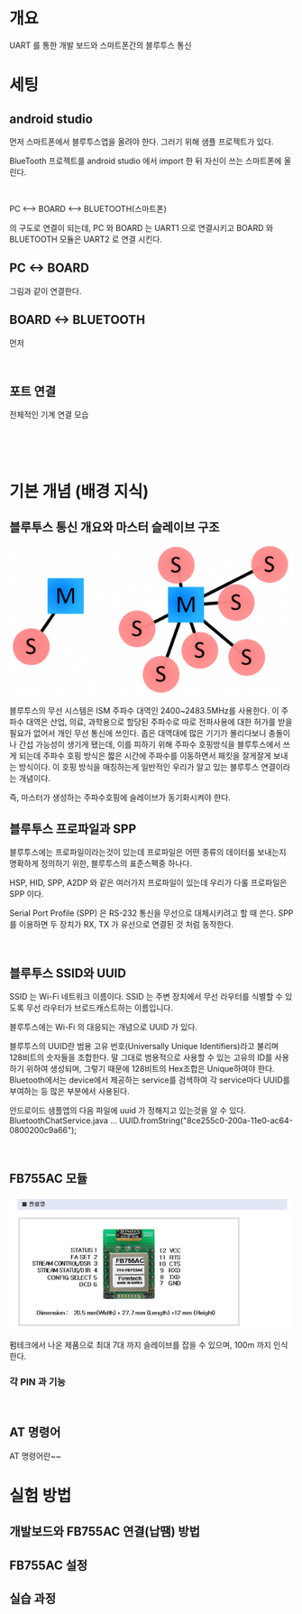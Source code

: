 # 개요
UART 를 통한 개발 보드와 스마트폰간의 블루투스 통신 
  
# 세팅


## android studio

먼저 스마트폰에서 블루투스앱을 올려야 한다. 그러기 위해 샘플 프로젝트가 있다.

BlueTooth 프로젝트를 android studio 에서 import 한 뒤 자신이 쓰는 스마트폰에 올린다.

<br>


PC <--> BOARD <--> BLUETOOTH(스마트폰)

의 구도로 연결이 되는데, PC 와 BOARD 는 UART1 으로 연결시키고 BOARD 와 BLUETOOTH 모듈은 UART2 로 연결 시킨다.


## PC <-> BOARD

그림과 같이 연결한다.

## BOARD <-> BLUETOOTH 

먼저 




<br>


## 포트 연결

전체적인 기계 연결 모습

<br>
<br>
<br>

# 기본 개념 (배경 지식)

## 블루투스 통신 개요와 마스터 슬레이브 구조

![](../images/pre_exp/masterslave.png)

블루투스의 무선 시스템은 ISM 주파수 대역인 2400~2483.5MHz를 사용한다. 이 주파수 대역은 산업, 의료, 과학용으로 할당된 주파수로 따로 전파사용에 대한 허가를 받을 필요가 
없어서 개인 무선 통신에 쓰인다.
좁은 대역대에 많은 기기가 몰리다보니 충돌이나 간섭 가능성이 생기게 됐는데, 이를 피하기 위해 주파수 호핑방식을 블루투스에서 쓰게 되는데 
주파수 호핑 방식은 짧은 시간에 주파수를 이동하면서 패킷을 잘게잘게 보내는 방식이다. 이 호핑 방식을 매칭하는게 일반적인 우리가 알고 있는 블루투스 연결이라는 개념이다.

즉, 마스터가 생성하는 주파수호핑에 슬레이브가 동기화시켜야 한다. 


## 블루투스 프로파일과 SPP

블루투스에는 프로파일이라는것이 있는데 프로파일은 어떤 종류의 데이터를 보내는지 명확하게 정의하기 위한,
블루투스의 표준스펙중 하나다.

HSP, HID, SPP, A2DP 와 같은 여러가지 프로파일이 있는데 우리가 다룰 프로파일은 SPP 이다.


Serial Port Profile (SPP) 은 RS-232 통신을 무선으로 대체시키려고 할 때 쓴다.
SPP 를 이용하면 두 장치가 RX, TX 가 유선으로 연결된 것 처럼 동작한다.  

<br>

## 블루투스 SSID와 UUID

SSID 는 Wi-Fi 네트워크 이름이다.
SSID 는 주변 장치에서 무선 라우터를 식별할 수 있도록 무선 라우터가 브로드캐스트하는 이름입니다.

블루투스에는 Wi-Fi 의 대응되는 개념으로 UUID 가 있다.  

블루투스의 UUID란 범용 고유 번호(Universally Unique Identifiers)라고 불리며 128비트의 숫자들을 조합한다. 
말 그대로 범용적으로 사용할 수 있는 고유의 ID를 사용하기 위하여 생성되며, 그렇기 때문에 128비트의 Hex조합은 
Unique하여야 한다. 
Bluetooth에서는 device에서 제공하는 service를 검색하여 각 service마다 UUID를 부여하는 등 많은 부분에서 사용된다.


안드로이드 샘플앱의 다음 파일에 uuid 가 정해지고 있는것을 알 수 있다.
BluetoothChatService.java ... UUID.fromString("8ce255c0-200a-11e0-ac64-0800200c9a66");


<br>

## FB755AC 모듈 

![](../images/pre_exp/FB755AC_spec3.jpg) 

펌테크에서 나온 제품으로 최대 7대 까지 슬레이브를 잡을 수 있으며, 100m 까지 인식 한다. 


### 각 PIN 과 기능




<br>

## AT 명령어 

AT 명령어란~~


# 실험 방법



## 개발보드와 FB755AC 연결(납땜) 방법


## FB755AC 설정



## 실습 과정




  



